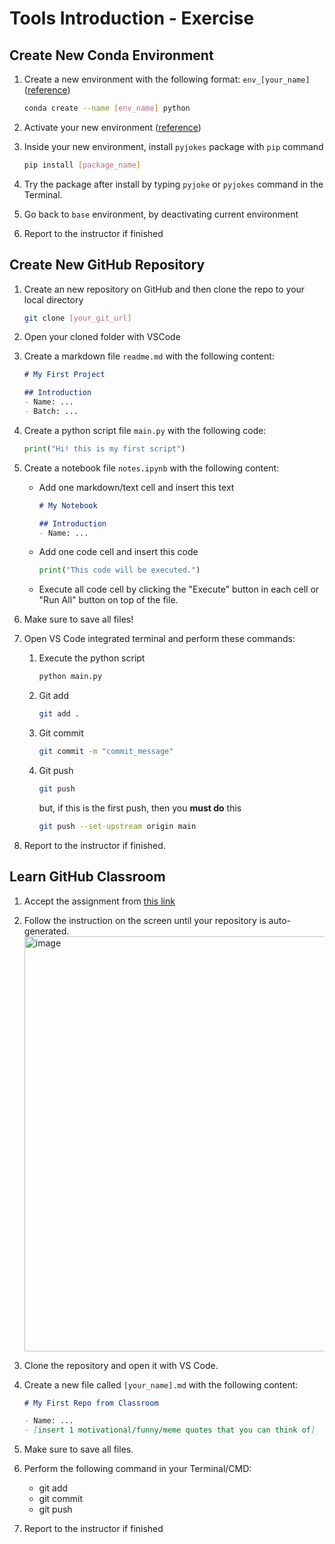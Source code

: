 # Tools Introduction - Exercise

## Create New Conda Environment

1. Create a new environment with the following format: `env_[your_name]` ([reference](https://docs.conda.io/projects/conda/en/latest/user-guide/tasks/manage-environments.html#creating-an-environment-with-commands))

    ```bash
    conda create --name [env_name] python
    ```

2. Activate your new environment ([reference](https://docs.conda.io/projects/conda/en/latest/user-guide/tasks/manage-environments.html#activating-an-environment))
3. Inside your new environment, install `pyjokes` package with `pip` command

    ```bash
    pip install [package_name]
    ```

4. Try the package after install by typing `pyjoke` or `pyjokes` command in the Terminal.
5. Go back to `base` environment, by deactivating current environment
6. Report to the instructor if finished

## Create New GitHub Repository

1. Create an new repository on GitHub and then clone the repo to your local directory

   ```bash
   git clone [your_git_url]
   ```

2. Open your cloned folder with VSCode
3. Create a markdown file `readme.md` with the following content:

    ```md
    # My First Project

    ## Introduction
    - Name: ...
    - Batch: ...
    ```

4. Create a python script file `main.py` with the following code:

    ```py
    print("Hi! this is my first script")
    ```

5. Create a notebook file `notes.ipynb` with the following content:
    - Add one markdown/text cell and insert this text

        ```md
        # My Notebook

        ## Introduction
        - Name: ...
        ```

    - Add one code cell and insert this code

        ```py
        print("This code will be executed.")
        ```

    - Execute all code cell by clicking the "Execute" button in each cell or "Run All" button on top of the file.
6. Make sure to save all files!
7. Open VS Code integrated terminal and perform these commands:
    1. Execute the python script

        ```bash
        python main.py
        ```

    2. Git add

        ```bash
        git add .
        ```

    3. Git commit

        ```bash
        git commit -m "commit_message"
        ```

    4. Git push

        ```bash
        git push
        ```

        but, if this is the first push, then you **must do** this

        ```bash
        git push --set-upstream origin main
        ```

8. Report to the instructor if finished.

## Learn GitHub Classroom

1. Accept the assignment from [this link](https://classroom.github.com/a/hSnP3gZD)
2. Follow the instruction on the screen until your repository is auto-generated.
   <img width="664" alt="image" src="https://github.com/user-attachments/assets/a637c672-88a6-48db-97a0-937b65400f08" />
3. Clone the repository and open it with VS Code.
4. Create a new file called `[your_name].md` with the following content:

    ```md
    # My First Repo from Classroom

    - Name: ...
    - [insert 1 motivational/funny/meme quotes that you can think of]
    ```

5. Make sure to save all files.
6. Perform the following command in your Terminal/CMD:
   - git add
   - git commit
   - git push
7. Report to the instructor if finished
